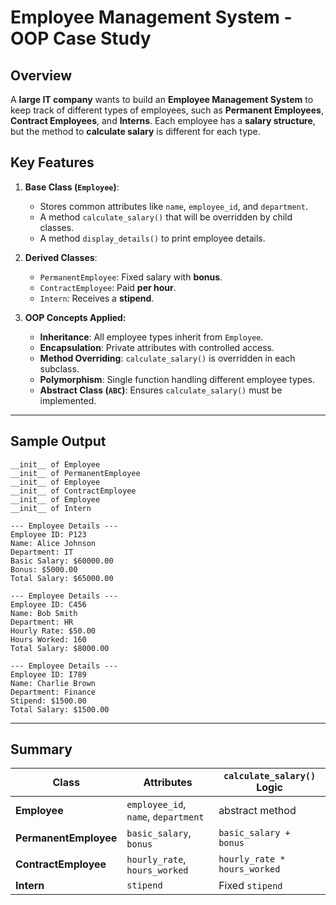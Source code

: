 # Employee Management System - OOP Case Study

## **Overview**
A **large IT company** wants to build an **Employee Management System** to keep track of different types of employees, such as **Permanent Employees**, **Contract Employees**, and **Interns**. 
Each employee has a **salary structure**, but the method to **calculate salary** is different for each type.

## **Key Features**
1. **Base Class (`Employee`)**:  
   - Stores common attributes like `name`, `employee_id`, and `department`.
   - A method `calculate_salary()` that will be overridden by child classes.
   - A method `display_details()` to print employee details.

2. **Derived Classes**:
   - `PermanentEmployee`: Fixed salary with **bonus**.
   - `ContractEmployee`: Paid **per hour**.
   - `Intern`: Receives a **stipend**.

3. **OOP Concepts Applied:**
   - **Inheritance**: All employee types inherit from `Employee`.
   - **Encapsulation**: Private attributes with controlled access.
   - **Method Overriding**: `calculate_salary()` is overridden in each subclass.
   - **Polymorphism**: Single function handling different employee types.
   - **Abstract Class (`ABC`)**: Ensures `calculate_salary()` must be implemented.


---

## **Sample Output**
```
__init__ of Employee
__init__ of PermanentEmployee
__init__ of Employee
__init__ of ContractEmployee
__init__ of Employee
__init__ of Intern

--- Employee Details ---
Employee ID: P123
Name: Alice Johnson
Department: IT
Basic Salary: $60000.00
Bonus: $5000.00
Total Salary: $65000.00

--- Employee Details ---
Employee ID: C456
Name: Bob Smith
Department: HR
Hourly Rate: $50.00
Hours Worked: 160
Total Salary: $8000.00

--- Employee Details ---
Employee ID: I789
Name: Charlie Brown
Department: Finance
Stipend: $1500.00
Total Salary: $1500.00
```

---

## **Summary**
| Class | Attributes | `calculate_salary()` Logic |
|--------|-------------|---------------------------|
| **Employee** | `employee_id`, `name`, `department` | abstract method |
| **PermanentEmployee** | `basic_salary`, `bonus` | `basic_salary + bonus` |
| **ContractEmployee** | `hourly_rate`, `hours_worked` | `hourly_rate * hours_worked` |
| **Intern** | `stipend` | Fixed `stipend` |


